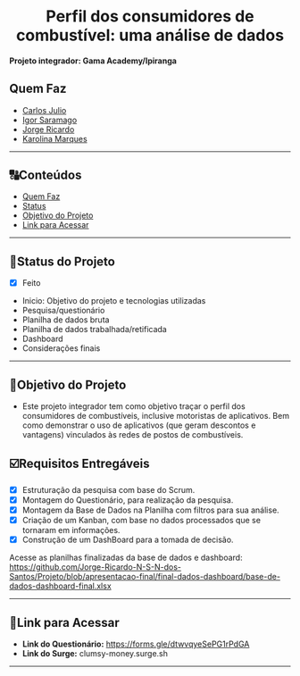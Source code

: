 <h1 align="center">
     Perfil dos consumidores de combustível: uma análise de dados
</h1>

<h4 align="left">
    Projeto integrador: Gama Academy/Ipiranga
</h4>

##  Quem Faz 

- [Carlos Julio](https://www.github.com/carlosjulyo)
- [Igor Saramago](https://github.com/igorsaramagocosta)
- [Jorge Ricardo](https://github.com/Jorge-Ricardo-N-S-N-dos-Santos)
- [Karolina Marques](https://github.com/karolinamarques)
---
##  🔠Conteúdos

<!--ts-->
   * [Quem Faz](#-quem-faz)
   * [Status](#status)
   * [Objetivo do Projeto](#objetivo-do-projeto)
   * [Link para Acessar](#link-para-acessar)
<!--te-->

---
##  🧭Status do Projeto
 
 - [x] Feito
 
 - Inicio: Objetivo do projeto e tecnologias utilizadas
 - Pesquisa/questionário
 - Planilha de dados bruta
 - Planilha de dados trabalhada/retificada
 - Dashboard
 - Considerações finais

---

##  🎯Objetivo do Projeto

- Este projeto integrador tem como objetivo traçar o perfil  dos consumidores de combustíveis, inclusive motoristas de aplicativos. Bem como demonstrar o uso de aplicativos (que geram descontos e vantagens) vinculados às redes de postos de combustíveis.


## ☑️Requisitos Entregáveis

- [x] Estruturação da pesquisa com base do Scrum.
- [x] Montagem do Questionário, para realização da pesquisa.
- [x] Montagem da Base de Dados na Planilha com filtros para sua análise.
- [x] Criação de um Kanban, com base no dados processados que se tornaram em informações.
- [x] Construção de um DashBoard para a tomada de decisão.

Acesse as planilhas finalizadas da base de dados e dashboard: https://github.com/Jorge-Ricardo-N-S-N-dos-Santos/Projeto/blob/apresentacao-final/final-dados-dashboard/base-de-dados-dashboard-final.xlsx

---

## 🔗Link para Acessar

- **Link do Questionário:** https://forms.gle/dtwvqyeSePG1rPdGA
- **Link do Surge:** clumsy-money.surge.sh
---
